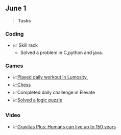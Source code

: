 ## June 1 ##
> **Tasks**
### Coding ###
- 📈 Skill rack
     - Solved a problem in C,python and java.
### Games ###
- 📈[Played daily workout in Lumosity.](https://www.lumosity.com/app/v4/dashboard)
- 📈[Chess](chess.com) 
- 📈Completed daily challenge in Elevate
- 📈[Solved a logic puzzle](puzzle.baron.com)
### Video ###
- 📈[Gravitas Plus: Humans can live up to 150 years](https://www.youtube.com/watch?v=0m3fcfLfDsM)